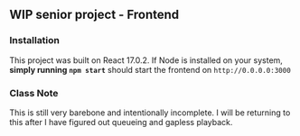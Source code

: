 ## WIP senior project - Frontend

### Installation

This project was built on React 17.0.2. If Node is installed on your system, **simply running `npm start`** should start the frontend on `http://0.0.0.0:3000`

### Class Note

This is still very barebone and intentionally incomplete. I will be returning to this after I have figured out queueing and gapless playback.
